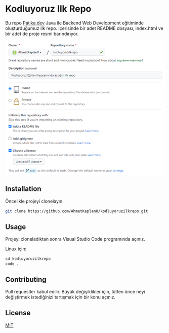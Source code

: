 # Kodluyoruz Ilk Repo

Bu repo [Patika.dev](https://www.patika.dev/) Java ile Backend Web Development eğitiminde oluşturduğumuz ilk repo. İçerisinde bir adet README dosyası, index.html ve bir adet de proje resmi barındırıyor.

![github](Images/projeResmi.png)

## Installation

Öncelikle projeyi clonelayın.

```bash
git clone https://github.com/AhmetKaplan0/kodluyoruzilkrepo.git
```

## Usage

Projeyi cloneladıktan sonra Visual Studio Code programında açınız.

Linux için:
```linux
cd kodluyoruzilkrepo
code .
```

## Contributing
Pull requestler kabul edilir. Büyük değişiklikler için, lütfen önce neyi değiştirmek istediğinizi tartışmak için bir konu açınız.


## License
[MIT](https://choosealicense.com/licenses/mit/)